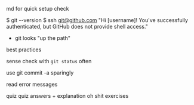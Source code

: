 md for  quick setup check

$ git --version
$ ssh git@github.com
"Hi [username]! You've successfully authenticated, but GitHub does not provide shell access."

- git looks "up the path"


best practices

sense check with `git status` often

use git commit -a sparingly

read error messages

quiz
quiz answers + explanation
oh shit exercises


